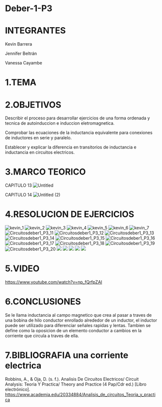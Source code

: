 # Deber-1-P3
# INTEGRANTES

Kevin Barrera

Jennifer Beltrán


Vanessa Cayambe


# 1.TEMA
# 2.OBJETIVOS
Describir el proceso para desarrollar ejercicios de una forma ordenada y tecnica de autoinduccion e induccion eletromagnetica.

Comprobar las ecuaciones de la inductancia equivalente para conexiones de inductores en serie y paralelo.

Establecer y explicar la diferencia en transitorios de inductancia e inductancia en circuitos electricos.

# 3.MARCO TEORICO

CAPITULO 13
![Untitled](https://user-images.githubusercontent.com/84421020/130650831-3c0afa1c-5d2e-4cc6-bf53-72d0d1ae73c0.jpg)

CAPITULO 14
![Untitled (2)](https://user-images.githubusercontent.com/84421020/130654123-ccfab022-6441-48c6-96cf-6a206792700f.jpg)

# 4.RESOLUCION DE EJERCICIOS
![kevin_1](https://user-images.githubusercontent.com/84421020/130638560-d621a5a3-3e0e-4965-b674-30e7cd1d0689.jpg)
![kevin_2](https://user-images.githubusercontent.com/84421020/130638587-ee8affc4-58a5-4c80-8361-7d4db17b66a4.jpg)
![kevin_3](https://user-images.githubusercontent.com/84421020/130638629-059177e6-21ec-400d-868a-a68923b90b9e.jpg)
![kevin_4](https://user-images.githubusercontent.com/84421020/130638654-77fedfa9-55b7-4f18-9d29-70baeae1875e.jpg)
![kevin_5](https://user-images.githubusercontent.com/84421020/130638687-896cc781-d320-442b-96bd-ee9920a19a12.jpg)
![kevin_6](https://user-images.githubusercontent.com/84421020/130638740-57f909b9-d1b2-4980-89e8-22505b99c5fd.jpg)
![kevin_7](https://user-images.githubusercontent.com/84421020/130638802-99177640-072d-4ec5-9c1d-4c9001c4c488.jpg)
![Circuitosdeber1_P3_11](https://user-images.githubusercontent.com/84421370/130549778-3fdff29b-f2c6-4220-b230-89b224902c85.jpg)
![Circuitosdeber1_P3_12](https://user-images.githubusercontent.com/84421370/130549832-84db0c66-fb51-4efd-9611-b88a88f823d5.jpg)
![Circuitosdeber1_P3_13](https://user-images.githubusercontent.com/84421370/130549848-8c78b85d-5df2-453c-a542-63314b5469f8.jpg)
![Circuitosdeber1_P3_14](https://user-images.githubusercontent.com/84421370/130549861-f541d201-ed2e-400a-8d4c-51ed346f591f.jpg)
![Circuitosdeber1_P3_15](https://user-images.githubusercontent.com/84421370/130549872-8759f1c2-eb5b-442b-945a-c39c22b2b479.jpg)
![Circuitosdeber1_P3_16](https://user-images.githubusercontent.com/84421370/130549883-c9b1c2a7-c9dd-4410-82f8-66a5cd9407e9.jpg)
![Circuitosdeber1_P3_17](https://user-images.githubusercontent.com/84421370/130549891-6f3408c5-a967-41ca-9e0a-ce09f3558f4e.jpg)
![Circuitosdeber1_P3_18](https://user-images.githubusercontent.com/84421370/130549895-ec67bf64-45bf-4292-aca8-61102c615c7d.jpg)
![Circuitosdeber1_P3_19](https://user-images.githubusercontent.com/84421370/130549903-cfb46765-4591-408c-877d-76b8b8b841e1.jpg)
![Circuitosdeber1_P3_20](https://user-images.githubusercontent.com/84421370/130549911-fb406e00-e1c7-43f8-9497-8475eb6bbe72.jpg)
![](https://github.com/Kevinsan21/pictures-deber-1P3/blob/main/Capitulo%2014_page-0001.jpg)
![](https://github.com/Kevinsan21/pictures-deber-1P3/blob/main/Capitulo%2014_page-0002.jpg)
![](https://github.com/Kevinsan21/pictures-deber-1P3/blob/main/Capitulo%2014_page-0003.jpg)
![](https://github.com/Kevinsan21/pictures-deber-1P3/blob/main/Capitulo%2014_page-0004.jpg)
![](https://github.com/Kevinsan21/pictures-deber-1P3/blob/main/Capitulo%2014_page-0005.jpg)

# 5.VIDEO
https://www.youtube.com/watch?v=np_fQrfpZAI
# 6.CONCLUSIONES
Se le llama inductancia al campo magnetico que crea  al pasar a traves de una bobina de hilo conductor enrollado  alrededor de un inductor, el inductor puede ser utilizado para diferenciar señales rapidas y lentas.
Tambien se define como la oposicion de un elemento conductor a cambios en la corriente que circula a traves de ella.
# 7.BIBLIOGRAFIA una corriente electrica 
Robbins, A., & Oja, D. (s. f.). Analisis De Circuitos Electricos/ Circuit Analysis: Teoria Y Practica/ Theory and Practice (4 Pap/Cdr ed.) [Libro electrónico]. https://www.academia.edu/20334884/Analisis_de_circuitos_Teoria_y_practica
